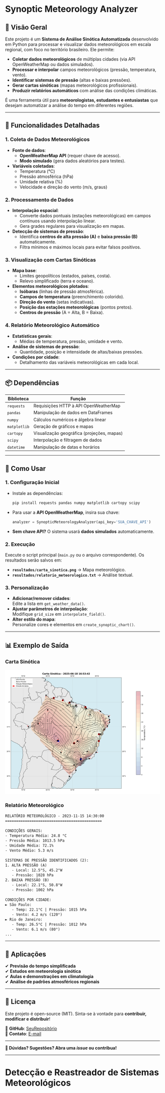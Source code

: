 # **Synoptic Meteorology Analyzer**  

## **📌 Visão Geral**  

Este projeto é um **Sistema de Análise Sinótica Automatizada** desenvolvido em Python para processar e visualizar dados meteorológicos em escala regional, com foco no território brasileiro. Ele permite:  

- **Coletar dados meteorológicos** de múltiplas cidades (via API OpenWeatherMap ou dados simulados).  
- **Processar e interpolar** campos meteorológicos (pressão, temperatura, vento).  
- **Identificar sistemas de pressão** (altas e baixas pressões).  
- **Gerar cartas sinóticas** (mapas meteorológicos profissionais).  
- **Produzir relatórios automáticos** com análise das condições climáticas.  

É uma ferramenta útil para **meteorologistas, estudantes e entusiastas** que desejam automatizar a análise do tempo em diferentes regiões.  

---

## **🔧 Funcionalidades Detalhadas**  

### **1. Coleta de Dados Meteorológicos**  
- **Fonte de dados**:  
  - **OpenWeatherMap API** (requer chave de acesso).  
  - **Modo simulado** (gera dados aleatórios para testes).  
- **Variáveis coletadas**:  
  - Temperatura (°C)  
  - Pressão atmosférica (hPa)  
  - Umidade relativa (%)  
  - Velocidade e direção do vento (m/s, graus)  

### **2. Processamento de Dados**  
- **Interpolação espacial**:  
  - Converte dados pontuais (estações meteorológicas) em campos contínuos usando interpolação linear.  
  - Gera grades regulares para visualização em mapas.  
- **Detecção de sistemas de pressão**:  
  - Identifica **centros de alta pressão (A)** e **baixa pressão (B)** automaticamente.  
  - Filtra mínimos e máximos locais para evitar falsos positivos.  

### **3. Visualização com Cartas Sinóticas**  
- **Mapa base**:  
  - Limites geopolíticos (estados, países, costa).  
  - Relevo simplificado (terra e oceano).  
- **Elementos meteorológicos plotados**:  
  - **Isóbaras** (linhas de pressão atmosférica).  
  - **Campos de temperatura** (preenchimento colorido).  
  - **Direção do vento** (setas indicativas).  
  - **Posição das estações meteorológicas** (pontos pretos).  
  - **Centros de pressão** (A = Alta, B = Baixa).  

### **4. Relatório Meteorológico Automático**  
- **Estatísticas gerais**:  
  - Médias de temperatura, pressão, umidade e vento.  
- **Análise de sistemas de pressão**:  
  - Quantidade, posição e intensidade de altas/baixas pressões.  
- **Condições por cidade**:  
  - Detalhamento das variáveis meteorológicas em cada local.  

---

## **📦 Dependências**  

| Biblioteca | Função |
|------------|--------|
| `requests` | Requisições HTTP à API OpenWeatherMap |
| `pandas` | Manipulação de dados em DataFrames |
| `numpy` | Cálculos numéricos e álgebra linear |
| `matplotlib` | Geração de gráficos e mapas |
| `cartopy` | Visualização geográfica (projeções, mapas) |
| `scipy` | Interpolação e filtragem de dados |
| `datetime` | Manipulação de datas e horários |

---

## **🚀 Como Usar**  

### **1. Configuração Inicial**  
- Instale as dependências:  
  ```bash
  pip install requests pandas numpy matplotlib cartopy scipy
  ```
- Para usar a **API OpenWeatherMap**, insira sua chave:  
  ```python
  analyzer = SynopticMeteorologyAnalyzer(api_key='SUA_CHAVE_API')
  ```
- **Sem chave API?** O sistema usará **dados simulados** automaticamente.  

### **2. Execução**  
Execute o script principal (`main.py` ou o arquivo correspondente). Os resultados serão salvos em:  
- **`resultados/carta_sinotica.png`** → Mapa meteorológico.  
- **`resultados/relatorio_meteorologico.txt`** → Análise textual.  

### **3. Personalização**  
- **Adicionar/remover cidades**:  
  Edite a lista em `get_weather_data()`.  
- **Ajustar parâmetros de interpolação**:  
  Modifique `grid_size` em `interpolate_field()`.  
- **Alter estilo do mapa**:  
  Personalize cores e elementos em `create_synoptic_chart()`.  

---

## **📊 Exemplo de Saída**  

### **Carta Sinótica**  
![Exemplo de Carta Sinótica](resultados/carta_sinotica.png)  

### **Relatório Meteorológico**  
```plaintext
RELATÓRIO METEOROLÓGICO - 2023-11-15 14:30:00  
============================================  

CONDIÇÕES GERAIS:  
- Temperatura Média: 24.8 °C  
- Pressão Média: 1013.5 hPa  
- Umidade Média: 72.1%  
- Vento Médio: 5.3 m/s  

SISTEMAS DE PRESSÃO IDENTIFICADOS (2):  
1. ALTA PRESSÃO (A)  
   - Local: 12.5°S, 45.2°W  
   - Pressão: 1028 hPa  
2. BAIXA PRESSÃO (B)  
   - Local: 22.1°S, 50.8°W  
   - Pressão: 1002 hPa  

CONDIÇÕES POR CIDADE:  
► São Paulo:  
   - Temp: 22.1°C | Pressão: 1015 hPa  
   - Vento: 4.2 m/s (120°)  
► Rio de Janeiro:  
   - Temp: 26.5°C | Pressão: 1012 hPa  
   - Vento: 6.1 m/s (80°)  
...
```

---

## **📌 Aplicações**  
✔ **Previsão do tempo simplificada**  
✔ **Estudos em meteorologia sinótica**  
✔ **Aulas e demonstrações em climatologia**  
✔ **Análise de padrões atmosféricos regionais**  

---

## **📜 Licença**  
Este projeto é open-source (MIT). Sinta-se à vontade para **contribuir, modificar e distribuir**!  

🔗 **GitHub**: [SeuRepositório](https://github.com/brjatoba92/met_sin_python)  
📧 **Contato**: [E-mail](brunojatobadev@gmail.com)  

--- 

**🌟 Dúvidas? Sugestões? Abra uma *issue* ou contribua!**

---

# Detecção e Reastreador de Sistemas Meteorológicos